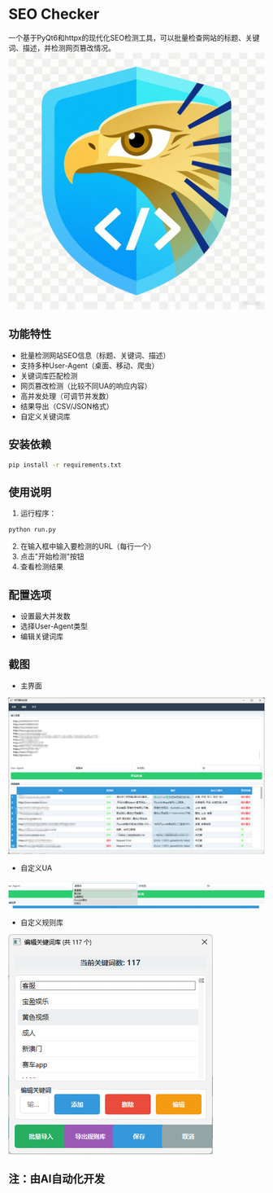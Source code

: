 # SEO Checker

一个基于PyQt6和httpx的现代化SEO检测工具，可以批量检查网站的标题、关键词、描述，并检测网页篡改情况。
![这是图片](https://raw.githubusercontent.com/govbk/SEO-Check/refs/heads/main/%E7%BD%91%E9%A1%B5%E7%AF%A1%E6%94%B9%E6%A3%80%E6%B5%8B%E5%B7%A5%E5%85%B7%20ICO%20%E5%9B%BE.png "logo")
## 功能特性

- 批量检测网站SEO信息（标题、关键词、描述）
- 支持多种User-Agent（桌面、移动、爬虫）
- 关键词库匹配检测
- 网页篡改检测（比较不同UA的响应内容）
- 高并发处理（可调节并发数）
- 结果导出（CSV/JSON格式）
- 自定义关键词库

## 安装依赖

```bash
pip install -r requirements.txt
```

## 使用说明

1. 运行程序：
```bash
python run.py
```

2. 在输入框中输入要检测的URL（每行一个）
3. 点击"开始检测"按钮
4. 查看检测结果

## 配置选项

- 设置最大并发数
- 选择User-Agent类型
- 编辑关键词库

## 截图
- 主界面

![这是图片](https://raw.githubusercontent.com/govbk/SEO-Check/refs/heads/main/%E5%BE%AE%E4%BF%A1%E5%9B%BE%E7%89%87_2025-08-19_125027_481.png "主界面")

- 自定义UA
  
![这是图片](https://raw.githubusercontent.com/govbk/SEO-Check/refs/heads/main/wechat_2025-08-19_124925_013.png "自定义UA")

- 自定义规则库
  
![这是图片](https://raw.githubusercontent.com/govbk/SEO-Check/refs/heads/main/wechat_2025-08-19_124945_036.png "自定义规则库")

## 注：由AI自动化开发
